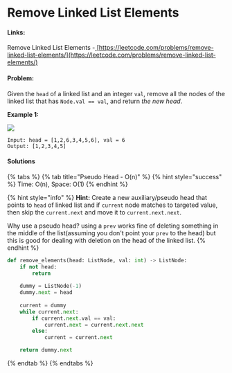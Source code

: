 # Remove Linked List Elements

#### Links:

Remove Linked List Elements -[ ](https://leetcode.com/problems/maximum-subarray/)[https://leetcode.com/problems/remove-linked-list-elements/](https://leetcode.com/problems/remove-linked-list-elements/)

#### Problem:

Given the `head` of a linked list and an integer `val`, remove all the nodes of the linked list that has `Node.val == val`, and return _the new head_.

**Example 1:**

![](https://assets.leetcode.com/uploads/2021/03/06/removelinked-list.jpg)

```
Input: head = [1,2,6,3,4,5,6], val = 6
Output: [1,2,3,4,5]
```

#### Solutions

{% tabs %}
{% tab title="Pseudo Head - O(n)" %}
{% hint style="success" %}
Time: O(n), Space: O(1)
{% endhint %}

{% hint style="info" %}
**Hint:** Create a new auxiliary/pseudo head that points to `head` of linked list and if `current` node matches to targeted value, then skip the `current.next` and move it to `current.next.next`.

Why use a pseudo head? using a `prev` works fine of deleting something in the middle of the list(assuming you don't point your `prev` to the head) but this is good for dealing with deletion on the head of the linked list.
{% endhint %}

```python
def remove_elements(head: ListNode, val: int) -> ListNode:
    if not head:
        return
    
    dummy = ListNode(-1)
    dummy.next = head
    
    current = dummy
    while current.next: 
        if current.next.val == val:
            current.next = current.next.next
        else:
            current = current.next

    return dummy.next
```
{% endtab %}
{% endtabs %}
